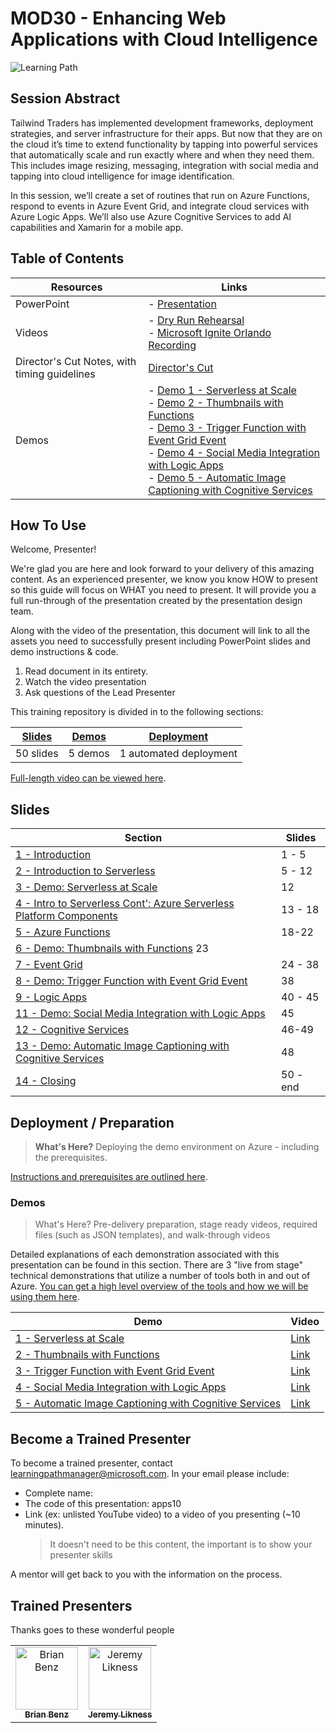 # MOD30 - Enhancing Web Applications with Cloud Intelligence

![Learning Path](https://img.shields.io/badge/Learning%20Path-MOD-fe5e00?logo=microsoft)  

## Session Abstract

Tailwind Traders has implemented development frameworks, deployment strategies, and server infrastructure for their apps. But now that they are on the cloud it’s time to extend functionality by tapping into powerful services that automatically scale and run exactly where and when they need them. This includes image resizing, messaging, integration with social media and tapping into cloud intelligence for image identification.

In this session, we’ll create a set of routines that run on Azure Functions, respond to events in Azure Event Grid, and integrate cloud services with Azure Logic Apps. We’ll also use Azure Cognitive Services to add AI capabilities and Xamarin for a mobile app.

## Table of Contents

| Resources          | Links                            |
|-------------------|----------------------------------|
| PowerPoint        | - [Presentation](https://globaleventcdn.blob.core.windows.net/assets/mod/mod30/mod30-2019-10_Oct-24.pptx) |
| Videos            | - [Dry Run Rehearsal](https://globaleventcdn.blob.core.windows.net/assets/mod/mod30/MOD30DryRun.mp4) <br/>- [Microsoft Ignite Orlando Recording](https://myignite.techcommunity.microsoft.com/sessions/82990) |
| Director's Cut Notes, with timing guidelines | [Director's Cut](directors_cut.md) |
| Demos             | - [Demo 1 - Serverless at Scale](demos.md#demo-1-serverless-for-elastic-scale)<br/>- [Demo 2 - Thumbnails with Functions](demos.md#demo-2-thumbnails-with-functions) <br/>- [Demo 3 - Trigger Function with Event Grid Event ](demos.md#demo-3-trigger-function-with-event-grid-event) <br/>- [Demo 4 - Social Media Integration with Logic Apps ](demos.md#demo-4-social-media-integration-with-logic-apps) <br/>- [Demo 5 - Automatic Image Captioning with Cognitive Services](demos.md#demo-4-automatic-image-captioning-with-logic-apps) |


## How To Use

Welcome, Presenter!

We're glad you are here and look forward to your delivery of this amazing content. As an experienced presenter, we know you know HOW to present so this guide will focus on WHAT you need to present. It will provide you a full run-through of the presentation created by the presentation design team.

Along with the video of the presentation, this document will link to all the assets you need to successfully present including PowerPoint slides and demo instructions &
code.

1. Read document in its entirety.
2. Watch the video presentation
3. Ask questions of the Lead Presenter

This training repository is divided in to the following sections:

| [Slides](#slides) | [Demos](#demos) | [Deployment](setup.md) |
|-------------------|---------------------------|--------------------------------------
| 50 slides  | 5 demos  | 1 automated deployment

 [Full-length video can be viewed here](https://globaleventcdn.blob.core.windows.net/assets/mod/mod30/MOD30DryRun.mp4).

## Slides

| Section  | Slides |
|----------|----------|
|[1 - Introduction](directors_cut.md#intro)|  1 - 5
|[2 - Introduction to Serverless](directors_cut.md#serverless)|  5 - 12
|[3 - Demo: Serverless at Scale](#demos)| 12
|[4 - Intro to Serverless Cont': Azure Serverless Platform Components](directors_cut.md#servercont)| 13 - 18
|[5 - Azure Functions](directors_cut.md#func)|  18-22
|[6 - Demo: Thumbnails with Functions](#demos) 23
|[7 - Event Grid](directors_cut.md#ev)| 24 - 38
|[8 - Demo: Trigger Function with Event Grid Event](#demos)| 38
|[9 - Logic Apps](directors_cut.md#logic-apps)|  40 - 45
|[11 - Demo: Social Media Integration with Logic Apps](#demos)|  45
|[12 - Cognitive Services](directors_cut.md#cog)|  46-49
|[13 - Demo: Automatic Image Captioning with Cognitive Services](#demos)|  48
|[14 - Closing](directors_cut.md#close)| 50 - end

## Deployment / Preparation

>**What's Here?** Deploying the demo environment on Azure - including the prerequisites.

[Instructions and prerequisites are outlined here](setup.md).


### Demos
> What's Here? Pre-delivery preparation, stage ready videos, required files (such as JSON templates), and walk-through videos

Detailed explanations of each demonstration associated with this presentation can be found in this section. There are 3 "live from stage" technical demonstrations that utilize a number of tools both in and out of Azure. [You can get a high level overview of the tools and how we will be using them here](demos.md).

| Demo  | Video |  
|----------|----------|
|[1 - Serverless at Scale](demos.md#demo-1-serverless-for-elastic-scale)|[Link](https://globaleventcdn.blob.core.windows.net/assets/mod/mod30/MOD30_Demo1.mp4)
|[2 - Thumbnails with Functions](demos.md#demo-2-thumbnails-with-functions)|[Link](https://globaleventcdn.blob.core.windows.net/assets/mod/mod30/MOD30_Demo2.mp4)
|[3 - Trigger Function with Event Grid Event ](demos.md#demo-3-trigger-function-with-event-grid-event)|[Link](https://globaleventcdn.blob.core.windows.net/assets/mod/mod30/MOD30_Demo3.mp4)
|[4 - Social Media Integration with Logic Apps ](demos.md#demo-4-social-media-integration-with-logic-apps)|[Link](https://globaleventcdn.blob.core.windows.net/assets/mod/mod30/MOD30_Demo4.mp4)
|[5 - Automatic Image Captioning with Cognitive Services](demos.md#demo-4-automatic-image-captioning-with-logic-apps)|[Link](https://globaleventcdn.blob.core.windows.net/assets/mod/mod30/MOD30_Demo5.mp4)

## Become a Trained Presenter

To become a trained presenter, contact [learningpathmanager@microsoft.com](mailto:learningpathmanager@microsoft.com). In your email please include:

- Complete name:
- The code of this presentation: apps10
- Link (ex: unlisted YouTube video) to a video of you presenting (~10 minutes). 
  > It doesn't need to be this content, the important is to show your presenter skills

A mentor will get back to you with the information on the process.

## Trained Presenters

Thanks goes to these wonderful people

<!-- ALL-CONTRIBUTORS-LIST:START - Do not remove or modify this section -->
<!-- prettier-ignore -->

<table>
<tr>
    <td align="center"><a href="https://medium.com/@bbenz">
        <img src="https://avatars2.githubusercontent.com/u/2809036?s=400&v=4" width="100px;" alt="Brian Benz"/><br />
        <sub><b>Brian Benz</b></sub></a><br />
            <!-- <a href="https://github.com/neilpeterson/ignite-tour-fy20/commits?author=fboucher" title="talk">📢</a>
            <a href="https://github.com/neilpeterson/ignite-tour-fy20/commits?author=fboucher" title="Documentation">📖</a>  -->
    </td>
    <td align="center"><a href="https://blog.jeremylikness.com/">
        <img src="https://avatars0.githubusercontent.com/u/5479675?s=400&v=4" width="100px;" alt="Jeremy Likness"/><br />
        <sub><b>Jeremy Likness</b></sub></a><br />
            <!-- <a href="https://github.com/neilpeterson/ignite-tour-fy20/commits?author=neilpeterson" title="talk">🎨</a>
            <a href="https://github.com/neilpeterson/ignite-tour-fy20/commits?author=neilpeterson" title="design">📖</a>  -->
    </td>
</tr></table>

<!-- ALL-CONTRIBUTORS-LIST:END -->